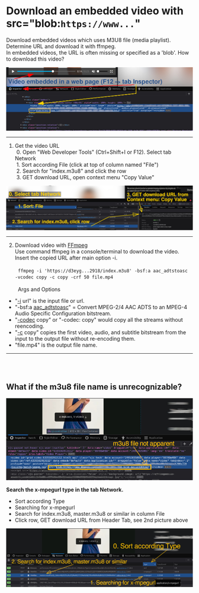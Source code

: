 # Download an embedded video with src="blob:`https://www...`"

Download embedded videos which uses M3U8 file (media playlist). Determine URL and download it with ffmpeg.\
In embedded videos, the URL is often missing or specified as a 'blob'. How to download this video?

![Embedded video](../../../img/blob_m3u8_download_inspector.jpg)
***

1. Get the video URL \
&nbsp;0. Open "Web Developer Tools" (Ctrl+Shift+I or F12). Select tab Network \
&nbsp;1. Sort according File (click at top of column named "File")\
&nbsp;2. Search for "index.m3u8" and click the row\
&nbsp;3. GET download URL, open context menu "Copy Value"

![Get video URL](../../../img/blob_m3u8_download_network.jpg)
***

2. Download video with [FFmpeg](https://ffmpeg.org/) \
Use command ffmpeg in a console/terminal to download the video.\
Insert the copied URL after main option -i.\
\
&nbsp;
``ffmpeg -i 'https://d3eyg...2918/index.m3u8' -bsf:a aac_adtstoasc -vcodec copy -c copy -crf 50 file.mp4`` \
\
&nbsp;
Args and Options

* "[-i](https://ffmpeg.org//ffmpeg-all.html#Main-options) url"  is the input file or url.
* "-bsf:a [aac_adtstoasc](https://ffmpeg.org/ffmpeg-bitstream-filters.html#aac_005fadtstoasc)" = Convert MPEG-2/4 AAC ADTS to an MPEG-4 Audio Specific Configuration bitstream.
* "[-codec](https://ffmpeg.org//ffmpeg-all.html#Stream-specifiers-1) copy" or "-codec: copy" would copy all the streams without reencoding.
* "[-c](https://ffmpeg.org//ffmpeg-all.html#Main-options) copy" copies the first video, audio, and subtitle bitstream from the input to the output file without re-encoding them.
* "file.mp4" is the output file name.

***
\
&nbsp;

## What if the m3u8 file name is unrecognizable?

![Example unrecognizable m3u8 file name](../../../img/m3u8_not_apparent_inspector.jpg)

**Search the x-mpegurl type in the tab Network.**

* Sort according Type
* Searching for x-mpegurl
* Search for index.m3u8, master.m3u8 or similar in column File
* Click row, GET download URL from Header Tab, see 2nd picture above

![Search x-mpegurl](../../../img/m3u8_not_apparent_network.jpg)
